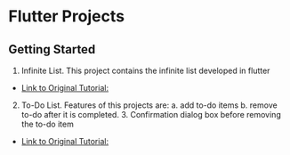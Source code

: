 # Flutter Projects

## Getting Started

1. Infinite List. This project contains the infinite list developed in flutter

- [Link to Original Tutorial:](https://www.androidauthority.com/flutter-ui-toolkit-895837/)

2. To-Do List. Features of this projects are: a. add to-do items b. remove to-do after it is completed. 3. Confirmation dialog box before removing the to-do item

- [Link to Original Tutorial:](https://medium.com/the-web-tub/making-a-todo-app-with-flutter-5c63dab88190)
